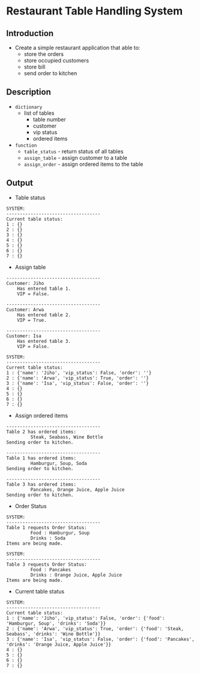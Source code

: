 # Restaurant Table Handling System

## Introduction
- Create a simple restaurant application that able to:
    - store the orders
    - store occupied customers
    - store bill
    - send order to kitchen

## Description
- `dictionary`
    - list of tables
        - table number
        - customer
        - vip status
        - ordered items
- `function`
    - `table_status` - return status of all tables
    - `assign_table` - assign customer to a table
    - `assign_order` - assign ordered items to the table

## Output
- Table status
```
SYSTEM:
-----------------------------------
Current table status:
1 : {}
2 : {}
3 : {}
4 : {}
5 : {}
6 : {}
7 : {}

```
- Assign table
```
-----------------------------------
Customer: Jiho
	Has entered table 1.
	VIP = False.

-----------------------------------
Customer: Arwa
	Has entered table 2.
	VIP = True.

-----------------------------------
Customer: Isa
	Has entered table 3.
	VIP = False.

SYSTEM:
-----------------------------------
Current table status:
1 : {'name': 'Jiho', 'vip_status': False, 'order': ''}
2 : {'name': 'Arwa', 'vip_status': True, 'order': ''}
3 : {'name': 'Isa', 'vip_status': False, 'order': ''}
4 : {}
5 : {}
6 : {}
7 : {}

```
- Assign ordered items
```
-----------------------------------
Table 2 has ordered items:
         Steak, Seabass, Wine Bottle
Sending order to kitchen.

-----------------------------------
Table 1 has ordered items:
         Hamburgur, Soup, Soda
Sending order to kitchen.

-----------------------------------
Table 3 has ordered items:
         Pancakes, Orange Juice, Apple Juice
Sending order to kitchen.
```
- Order Status
```
SYSTEM:
-----------------------------------
Table 1 requests Order Status:
         Food : Hamburgur, Soup
         Drinks : Soda
Items are being made.

SYSTEM:
-----------------------------------
Table 3 requests Order Status:
         Food : Pancakes
         Drinks : Orange Juice, Apple Juice
Items are being made.
```
- Current table status
```
SYSTEM:
-----------------------------------
Current table status:
1 : {'name': 'Jiho', 'vip_status': False, 'order': {'food': 'Hamburgur, Soup', 'drinks': 'Soda'}}
2 : {'name': 'Arwa', 'vip_status': True, 'order': {'food': 'Steak, Seabass', 'drinks': 'Wine Bottle'}}
3 : {'name': 'Isa', 'vip_status': False, 'order': {'food': 'Pancakes', 'drinks': 'Orange Juice, Apple Juice'}}
4 : {}
5 : {}
6 : {}
7 : {}
```